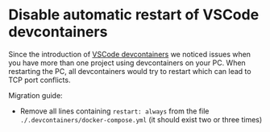 # Disable automatic restart of VSCode devcontainers

Since the introduction of [VSCode devcontainers](./20200902_vscode_devcontainers.md) we noticed issues when you have more than one project using devcontainers on your PC.
When restarting the PC, all devcontainers would try to restart which can lead to TCP port conflicts.

Migration guide:

-   Remove all lines containing `restart: always` from the file `./.devcontainers/docker-compose.yml` (it should exist two or three times)
